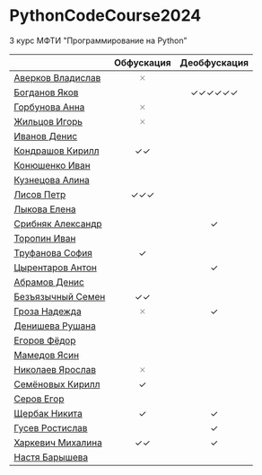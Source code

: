 # PythonCodeCourse2024
3 курс МФТИ "Программирование на Python”

 |  | Обфускация | Деобфускация | 
 | ------- | :--------: | :----------: |
 | [Аверков Владислав]() | 🞨 | 
 | [Богданов Яков](https://t.me/Bogdanov_Yackov) |  | ✓✓✓✓✓✓ | 
 | [Горбунова Анна]() | 🞨 | 
 | [Жильцов Игорь]() | 🞨 | 
 | [Иванов Денис](https://t.me/hell_space_child) |  | 
 | [Кондрашов Кирилл](https://t.me/kirpall) | ✓✓ | 
 | [Конюшенко Иван](https://t.me/idkon) |  | 
 | [Кузнецова Алина](https://t.me/passivenotagressive) |  | 
 | [Лисов Петр](https://t.me/Getintothefuckingrobot) | ✓✓✓ | 
 | [Лыкова Елена](https://t.me/helenlyko) |  | 
 | [Срибняк Александр](https://t.me/Sribnyak) |  | ✓ | 
 | [Торопин Иван](https://t.me/retekou) |  | 
 | [Труфанова София](https://t.me/mcdelta_t) | ✓ | 
 | [Цырентаров Антон](https://t.me/jack_6) |  | ✓ | 
 | [Абрамов Денис](https://t.me/sethyperpar) |  | 
 | [Безъязычный Семен](https://t.me/Miptbez) | ✓✓ | 
 | [Гроза Надежда](https://t.me/groza_nadezhda) | 🞨 | ✓ | 
 | [Денишева Рушана](https://t.me/ruru_q) |  | 
 | [Егоров Фёдор](https://t.me/Siegfri3d) |  | 
 | [Мамедов Ясин](https://t.me/yasinowo) |  | 
 | [Николаев Ярослав](https://t.me/behette_shashlykta) | 🞨 | 
 | [Семёновых Кирилл](https://t.me/tkirk13) | ✓ | 
 | [Серов Егор](https://t.me/awes0meslayer) |  | 
 | [Щербак Никита](https://t.me/nktshch) | ✓ | ✓ | 
 | [Гусев Ростислав](https://t.me/gr2021k) |  | ✓ | 
 | [Харкевич Михалина](https://t.me/mikholen) | ✓✓ | ✓ | 
 | [Настя Барышева](https://t.me/yesbutnotreally) |  | 
